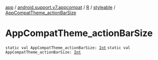 [app](../../../index.md) / [android.support.v7.appcompat](../../index.md) / [R](../index.md) / [styleable](index.md) / [AppCompatTheme_actionBarSize](./-app-compat-theme_action-bar-size.md)

# AppCompatTheme_actionBarSize

`static val AppCompatTheme_actionBarSize: `[`Int`](https://kotlinlang.org/api/latest/jvm/stdlib/kotlin/-int/index.html)
`static val AppCompatTheme_actionBarSize: `[`Int`](https://kotlinlang.org/api/latest/jvm/stdlib/kotlin/-int/index.html)